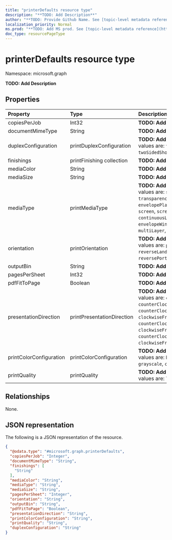 ```yaml
---
title: "printerDefaults resource type"
description: "**TODO: Add Description**"
author: "**TODO: Provide Github Name. See [topic-level metadata reference](https://msgo.azurewebsites.net/add/document/guidelines/metadata.html#topic-level-metadata)**"
localization_priority: Normal
ms.prod: "**TODO: Add MS prod. See [topic-level metadata reference](https://msgo.azurewebsites.net/add/document/guidelines/metadata.html#topic-level-metadata)**"
doc_type: resourcePageType
---
```


# printerDefaults resource type


Namespace: microsoft.graph

**TODO: Add Description**

## Properties
|Property|Type|Description|
|:---|:---|:---|
|copiesPerJob|Int32|**TODO: Add Description**|
|documentMimeType|String|**TODO: Add Description**|
|duplexConfiguration|printDuplexConfiguration|**TODO: Add Description**. Possible values are: `twoSidedLongEdge`, `twoSidedShortEdge`, `oneSided`.|
|finishings|printFinishing collection|**TODO: Add Description**|
|mediaColor|String|**TODO: Add Description**|
|mediaSize|String|**TODO: Add Description**|
|mediaType|printMediaType|**TODO: Add Description**. Possible values are: `stationery`, `transparency`, `envelope`, `envelopePlain`, `continuous`, `screen`, `screenPaged`, `continuousLong`, `continuousShort`, `envelopeWindow`, `multiPartForm`, `multiLayer`, `labels`.|
|orientation|printOrientation|**TODO: Add Description**. Possible values are: `portrait`, `landscape`, `reverseLandscape`, `reversePortrait`.|
|outputBin|String|**TODO: Add Description**|
|pagesPerSheet|Int32|**TODO: Add Description**|
|pdfFitToPage|Boolean|**TODO: Add Description**|
|presentationDirection|printPresentationDirection|**TODO: Add Description**. Possible values are: `clockwiseFromTopLeft`, `counterClockwiseFromTopLeft`, `counterClockwiseFromTopRight`, `clockwiseFromTopRight`, `counterClockwiseFromBottomLeft`, `clockwiseFromBottomLeft`, `counterClockwiseFromBottomRight`, `clockwiseFromBottomRight`.|
|printColorConfiguration|printColorConfiguration|**TODO: Add Description**. Possible values are: `blackAndWhite`, `grayscale`, `color`, `auto`.|
|printQuality|printQuality|**TODO: Add Description**. Possible values are: `low`, `medium`, `high`.|

## Relationships
None.

## JSON representation
The following is a JSON representation of the resource.
<!-- {
  "blockType": "resource",
  "@odata.type": "microsoft.graph.printerDefaults"
}
-->
``` json
{
  "@odata.type": "#microsoft.graph.printerDefaults",
  "copiesPerJob": "Integer",
  "documentMimeType": "String",
  "finishings": [
    "String"
  ],
  "mediaColor": "String",
  "mediaType": "String",
  "mediaSize": "String",
  "pagesPerSheet": "Integer",
  "orientation": "String",
  "outputBin": "String",
  "pdfFitToPage": "Boolean",
  "presentationDirection": "String",
  "printColorConfiguration": "String",
  "printQuality": "String",
  "duplexConfiguration": "String"
}
```

